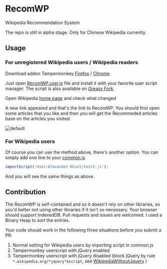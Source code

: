 # RecomWP
Wikipedia Recommendation System

The repo is still in alpha stage. Only for Chinese Wikipedia currently.

## Usage
### For unregistered Wikipedia users / Wikipedia readers
Download addon Tampermonkey [Firefox](https://addons.mozilla.org/firefox/addon/tampermonkey/) / [Chrome](https://chrome.google.com/webstore/search/tampermonkey)

Just open [RecomWP.user.js](https://github.com/AlexanderMisel/RecomWP/blob/master/RecomWP.user.js) file and install it with your favorite user script manager. The script is also available on [Greasy Fork](https://greasyfork.org/zh-CN/scripts/371385-recomwp).

Open Wikipedia [home page](https://zh.wikipedia.org/wiki/Wikipedia:%E9%A6%96%E9%A1%B5) and check what changed

A new link appeared and that's the link to RecomWP. You should first open some articles that you like and then you will get the Recommeded articles base on the articles you visited.

![default](https://screenshotscdn.firefoxusercontent.com/images/7d9dfd86-9b71-4e7e-af68-300c497b6850.png)

### For Wikipedia users
Of course you can use the method above, there's another option. You can simply add one line to your [common.js](https://zh.wikipedia.org/wiki/Special:MyPage/common.js)
```js
importScript('User:Alexander Misel/test2.js');
```
And you will see the same things as above.

## Contribution
The RecomWP is self-contained and so it doesn't rely on other libraries, so you'd better not using other libraries if it isn't so necessary. Your browser should support IndexedDB. Pull requests and issues are welcomed. I used a Binary Heap to sort the entries.

Your code should work in the following three situations before you submit a PR:
1. Normal setting for Wikipedia users by importing script in common.js
2. Tampermonkey userscript with jQuery enabled
3. Tampermonkey userscript with jQuery disabled (block jQuery by rule `*.wikipedia.org/*jquery*$script`, see [WikipediaWithoutJquery](https://github.com/AlexanderMisel/WikipediaWithoutJquery) )
